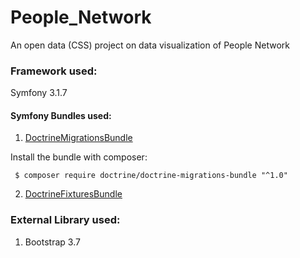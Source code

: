 # People_Network
An open data (CSS) project on data visualization of People Network

### Framework used:
Symfony 3.1.7

#### Symfony Bundles used:
1. [DoctrineMigrationsBundle](http://symfony.com/doc/current/bundles/DoctrineMigrationsBundle/index.html)

Install the bundle with composer:
```
 $ composer require doctrine/doctrine-migrations-bundle "^1.0"
```
2. [DoctrineFixturesBundle](http://symfony.com/doc/current/bundles/DoctrineFixturesBundle/index.html) 

### External Library used:
1. Bootstrap 3.7

